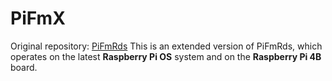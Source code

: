 # PiFmX
Original repository: [PiFmRds](github.com/ChristopheJacquet/PiFmRds)
This is an extended version of PiFmRds, which operates on the latest **Raspberry Pi OS** system and on the **Raspberry Pi 4B** board.
